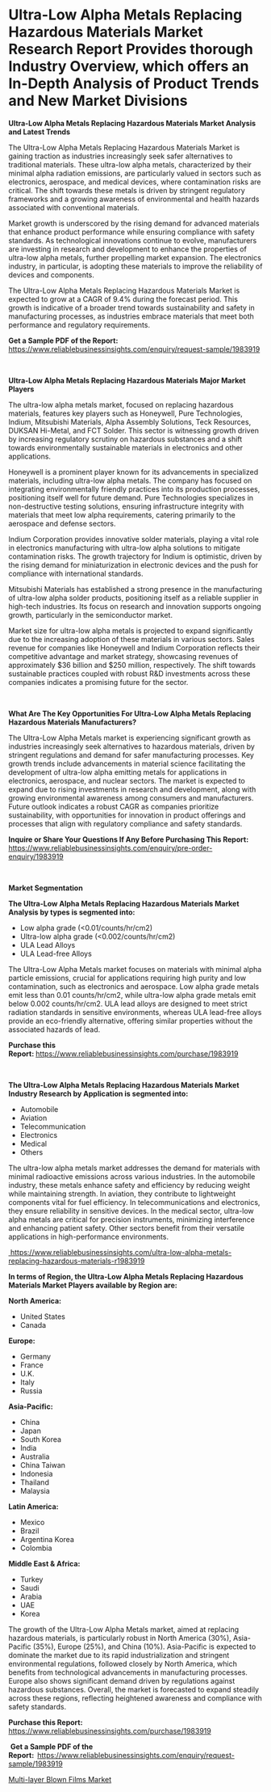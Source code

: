 <p><h1>Ultra-Low Alpha Metals Replacing Hazardous Materials Market Research Report Provides thorough Industry Overview, which offers an In-Depth Analysis of Product Trends and New Market Divisions</h1></p><p><strong>Ultra-Low Alpha Metals Replacing Hazardous Materials Market Analysis and Latest Trends</strong></p>
<p><p>The Ultra-Low Alpha Metals Replacing Hazardous Materials Market is gaining traction as industries increasingly seek safer alternatives to traditional materials. These ultra-low alpha metals, characterized by their minimal alpha radiation emissions, are particularly valued in sectors such as electronics, aerospace, and medical devices, where contamination risks are critical. The shift towards these metals is driven by stringent regulatory frameworks and a growing awareness of environmental and health hazards associated with conventional materials.</p><p>Market growth is underscored by the rising demand for advanced materials that enhance product performance while ensuring compliance with safety standards. As technological innovations continue to evolve, manufacturers are investing in research and development to enhance the properties of ultra-low alpha metals, further propelling market expansion. The electronics industry, in particular, is adopting these materials to improve the reliability of devices and components.</p><p>The Ultra-Low Alpha Metals Replacing Hazardous Materials Market is expected to grow at a CAGR of 9.4% during the forecast period. This growth is indicative of a broader trend towards sustainability and safety in manufacturing processes, as industries embrace materials that meet both performance and regulatory requirements.</p></p>
<p><strong>Get a Sample PDF of the Report:&nbsp;</strong> <a href="https://www.reliablebusinessinsights.com/enquiry/request-sample/1983919?utm_campaign=2275&utm_medium=2&utm_source=Github&utm_content=ia&utm_term=04022025&utm_id=ultra-low-alpha-metals-replacing-hazardous-materials">https://www.reliablebusinessinsights.com/enquiry/request-sample/1983919</a></p>
<p>&nbsp;</p>
<p><strong>Ultra-Low Alpha Metals Replacing Hazardous Materials Major Market Players</strong></p>
<p><p>The ultra-low alpha metals market, focused on replacing hazardous materials, features key players such as Honeywell, Pure Technologies, Indium, Mitsubishi Materials, Alpha Assembly Solutions, Teck Resources, DUKSAN Hi-Metal, and FCT Solder. This sector is witnessing growth driven by increasing regulatory scrutiny on hazardous substances and a shift towards environmentally sustainable materials in electronics and other applications.</p><p>Honeywell is a prominent player known for its advancements in specialized materials, including ultra-low alpha metals. The company has focused on integrating environmentally friendly practices into its production processes, positioning itself well for future demand. Pure Technologies specializes in non-destructive testing solutions, ensuring infrastructure integrity with materials that meet low alpha requirements, catering primarily to the aerospace and defense sectors.</p><p>Indium Corporation provides innovative solder materials, playing a vital role in electronics manufacturing with ultra-low alpha solutions to mitigate contamination risks. The growth trajectory for Indium is optimistic, driven by the rising demand for miniaturization in electronic devices and the push for compliance with international standards.</p><p>Mitsubishi Materials has established a strong presence in the manufacturing of ultra-low alpha solder products, positioning itself as a reliable supplier in high-tech industries. Its focus on research and innovation supports ongoing growth, particularly in the semiconductor market.</p><p>Market size for ultra-low alpha metals is projected to expand significantly due to the increasing adoption of these materials in various sectors. Sales revenue for companies like Honeywell and Indium Corporation reflects their competitive advantage and market strategy, showcasing revenues of approximately $36 billion and $250 million, respectively. The shift towards sustainable practices coupled with robust R&D investments across these companies indicates a promising future for the sector.</p></p>
<p>&nbsp;</p>
<p><strong>What Are The Key Opportunities For Ultra-Low Alpha Metals Replacing Hazardous Materials Manufacturers?</strong></p>
<p><p>The Ultra-Low Alpha Metals market is experiencing significant growth as industries increasingly seek alternatives to hazardous materials, driven by stringent regulations and demand for safer manufacturing processes. Key growth trends include advancements in material science facilitating the development of ultra-low alpha emitting metals for applications in electronics, aerospace, and nuclear sectors. The market is expected to expand due to rising investments in research and development, along with growing environmental awareness among consumers and manufacturers. Future outlook indicates a robust CAGR as companies prioritize sustainability, with opportunities for innovation in product offerings and processes that align with regulatory compliance and safety standards.</p></p>
<p><strong>Inquire or Share Your Questions If Any Before Purchasing This Report:</strong> <a href="https://www.reliablebusinessinsights.com/enquiry/pre-order-enquiry/1983919?utm_campaign=2275&utm_medium=2&utm_source=Github&utm_content=ia&utm_term=04022025&utm_id=ultra-low-alpha-metals-replacing-hazardous-materials">https://www.reliablebusinessinsights.com/enquiry/pre-order-enquiry/1983919</a></p>
<p>&nbsp;</p>
<p><strong>Market Segmentation</strong></p>
<p><strong>The Ultra-Low Alpha Metals Replacing Hazardous Materials Market Analysis by types is segmented into:</strong></p>
<p><ul><li>Low alpha grade (<0.01/counts/hr/cm2)</li><li>Ultra-low alpha grade (<0.002/counts/hr/cm2)</li><li>ULA Lead Alloys</li><li>ULA Lead-free Alloys</li></ul></p>
<p><p>The Ultra-Low Alpha Metals market focuses on materials with minimal alpha particle emissions, crucial for applications requiring high purity and low contamination, such as electronics and aerospace. Low alpha grade metals emit less than 0.01 counts/hr/cm2, while ultra-low alpha grade metals emit below 0.002 counts/hr/cm2. ULA lead alloys are designed to meet strict radiation standards in sensitive environments, whereas ULA lead-free alloys provide an eco-friendly alternative, offering similar properties without the associated hazards of lead.</p></p>
<p><strong>Purchase this Report:&nbsp;</strong><a href="https://www.reliablebusinessinsights.com/purchase/1983919?utm_campaign=2275&utm_medium=2&utm_source=Github&utm_content=ia&utm_term=04022025&utm_id=ultra-low-alpha-metals-replacing-hazardous-materials">https://www.reliablebusinessinsights.com/purchase/1983919</a></p>
<p>&nbsp;</p>
<p><strong>The Ultra-Low Alpha Metals Replacing Hazardous Materials Market Industry Research by Application is segmented into:</strong></p>
<p><ul><li>Automobile</li><li>Aviation</li><li>Telecommunication</li><li>Electronics</li><li>Medical</li><li>Others</li></ul></p>
<p><p>The ultra-low alpha metals market addresses the demand for materials with minimal radioactive emissions across various industries. In the automobile industry, these metals enhance safety and efficiency by reducing weight while maintaining strength. In aviation, they contribute to lightweight components vital for fuel efficiency. In telecommunications and electronics, they ensure reliability in sensitive devices. In the medical sector, ultra-low alpha metals are critical for precision instruments, minimizing interference and enhancing patient safety. Other sectors benefit from their versatile applications in high-performance environments.</p></p>
<p><a href="https://www.reliablebusinessinsights.com/ultra-low-alpha-metals-replacing-hazardous-materials-r1983919?utm_campaign=2275&utm_medium=2&utm_source=Github&utm_content=ia&utm_term=04022025&utm_id=ultra-low-alpha-metals-replacing-hazardous-materials">&nbsp;https://www.reliablebusinessinsights.com/ultra-low-alpha-metals-replacing-hazardous-materials-r1983919</a></p>
<p><strong>In terms of Region, the Ultra-Low Alpha Metals Replacing Hazardous Materials Market Players available by Region are:</strong></p>
<p>
    <p> <strong> North America: </strong>
        <ul>
            <li>United States</li>
            <li>Canada</li>
        </ul>
        </p> 
    <p> <strong> Europe: </strong>
        <ul>
            <li>Germany</li>
            <li>France</li>
            <li>U.K.</li>
            <li>Italy</li>
            <li>Russia</li>
        </ul>
        </p> 
    <p> <strong> Asia-Pacific: </strong>
        <ul>
            <li>China</li>
            <li>Japan</li>
            <li>South Korea</li>
            <li>India</li>
            <li>Australia</li>
            <li>China Taiwan</li>
            <li>Indonesia</li>
            <li>Thailand</li>
            <li>Malaysia</li>
        </ul>
        </p> 
    <p> <strong> Latin America: </strong>
        <ul>
            <li>Mexico</li>
            <li>Brazil</li>
            <li>Argentina Korea</li>
            <li>Colombia</li>
        </ul>
        </p> 
    <p> <strong> Middle East & Africa: </strong>
        <ul>
            <li>Turkey</li>
            <li>Saudi</li>
            <li>Arabia</li>
            <li>UAE</li>
            <li>Korea</li>
        </ul>
    </p>
    </p>
<p><p>The growth of the Ultra-Low Alpha Metals market, aimed at replacing hazardous materials, is particularly robust in North America (30%), Asia-Pacific (35%), Europe (25%), and China (10%). Asia-Pacific is expected to dominate the market due to its rapid industrialization and stringent environmental regulations, followed closely by North America, which benefits from technological advancements in manufacturing processes. Europe also shows significant demand driven by regulations against hazardous substances. Overall, the market is forecasted to expand steadily across these regions, reflecting heightened awareness and compliance with safety standards.</p></p>
<p><strong>Purchase this Report: </strong><a href="https://www.reliablebusinessinsights.com/purchase/1983919?utm_campaign=2275&utm_medium=2&utm_source=Github&utm_content=ia&utm_term=04022025&utm_id=ultra-low-alpha-metals-replacing-hazardous-materials">https://www.reliablebusinessinsights.com/purchase/1983919</a></p>
<p>&nbsp;<strong>Get a Sample PDF of the Report:&nbsp;&nbsp;</strong><a href="https://www.reliablebusinessinsights.com/enquiry/request-sample/1983919?utm_campaign=2275&utm_medium=2&utm_source=Github&utm_content=ia&utm_term=04022025&utm_id=ultra-low-alpha-metals-replacing-hazardous-materials">https://www.reliablebusinessinsights.com/enquiry/request-sample/1983919</a></p>
<p><strong></strong></p>
<p><p><a href="https://github.com/maclarensidney/Market-Research-Report-List-1/blob/main/multi-layer-blown-films-market.md?utm_campaign=2275&utm_medium=2&utm_source=Github&utm_content=ia&utm_term=04022025&utm_id=ultra-low-alpha-metals-replacing-hazardous-materials">Multi-layer Blown Films Market</a></p></p>